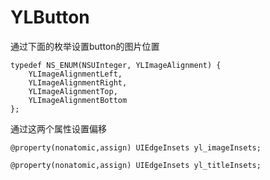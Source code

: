 # YLButton

通过下面的枚举设置button的图片位置

```
typedef NS_ENUM(NSUInteger, YLImageAlignment) {
    YLImageAlignmentLeft,
    YLImageAlignmentRight,
    YLImageAlignmentTop,
    YLImageAlignmentBottom
};
```

通过这两个属性设置偏移

```
@property(nonatomic,assign) UIEdgeInsets yl_imageInsets;

@property(nonatomic,assign) UIEdgeInsets yl_titleInsets;
```